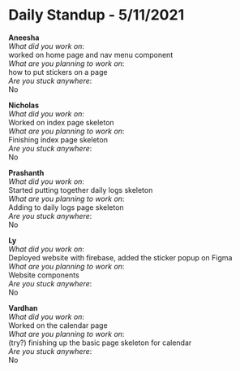 # Daily Standup - 5/11/2021

**Aneesha**  
*What did you work on*:  
worked on home page and nav menu component  
*What are you planning to work on*:  
how to put stickers on a page  
*Are you stuck anywhere*:  
No

**Nicholas**  
*What did you work on*:  
Worked on index page skeleton  
*What are you planning to work on*:  
Finishing index page skeleton  
*Are you stuck anywhere*:  
No

**Prashanth**  
*What did you work on*:  
Started putting together daily logs skeleton  
*What are you planning to work on*:  
Adding to daily logs page skeleton  
*Are you stuck anywhere*:  
No

**Ly**  
*What did you work on*:  
Deployed website with firebase, added the sticker popup on Figma  
*What are you planning to work on*:  
Website components  
*Are you stuck anywhere*:  
No

**Vardhan**  
*What did you work on*:  
Worked on the calendar page  
*What are you planning to work on*:  
(try?) finishing up the basic page skeleton for calendar  
*Are you stuck anywhere*:  
No